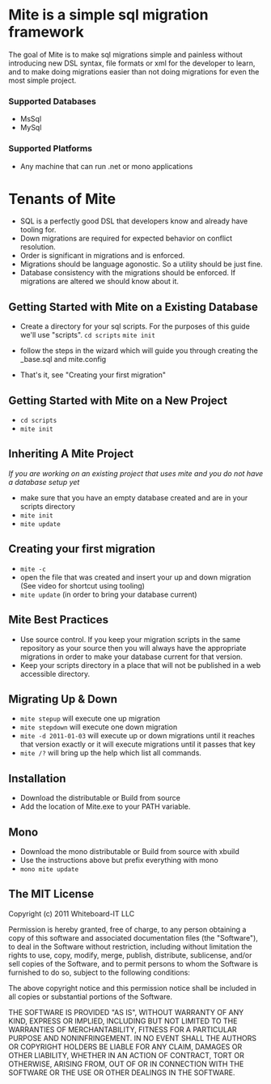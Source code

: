 # Mite is a simple sql migration framework

The goal of Mite is to make sql migrations simple and painless without introducing new DSL syntax, file formats or xml for the developer to learn,  
and to make doing migrations easier than not doing migrations for even the most simple project.

### Supported Databases

* MsSql
* MySql

### Supported Platforms

* Any machine that can run .net or mono applications

# Tenants of Mite

* SQL is a perfectly good DSL that developers know and already have tooling for.
* Down migrations are required for expected behavior on conflict resolution.
* Order is significant in migrations and is enforced.
* Migrations should be language agonostic.  So a utility should be just fine.
* Database consistency with the migrations should be enforced.  If migrations are altered we should know about it.

## Getting Started with Mite on a Existing Database
* Create a directory for your sql scripts.  For the purposes of this guide we'll use "scripts".
    `cd scripts`
    `mite init`

* follow the steps in the wizard which will guide you through creating the _base.sql and mite.config
* That's it, see "Creating your first migration"

## Getting Started with Mite on a New Project
* `cd scripts`
* `mite init`

## Inheriting A Mite Project
*If you are working on an existing project that uses mite and you do not have a database setup yet*

* make sure that you have an empty database created and are in your scripts directory
* `mite init`
* `mite update`

## Creating your first migration
* `mite -c`
* open the file that was created and insert your up and down migration (See video for shortcut using tooling)
* `mite update`  (in order to bring your database current)

## Mite Best Practices
* Use source control.  If you keep your migration scripts in the same repository as your source then you will always have the appropriate migrations in order to make your database current for that version.
* Keep your scripts directory in a place that will not be published in a web accessible directory.  

## Migrating Up & Down
* `mite stepup`  will execute one up migration
* `mite stepdown`  will execute one down migration
* `mite -d 2011-01-03`  will execute up or down migrations until it reaches that version exactly or it will execute migrations until it passes that key
* `mite /?`  will bring up the help which list all commands.

## Installation
* Download the distributable or Build from source
* Add the location of Mite.exe to your PATH variable.

## Mono
* Download the mono distributable or Build from source with xbuild
* Use the instructions above but prefix everything with mono 
* `mono mite update`

## The MIT License

Copyright (c) 2011 Whiteboard-IT LLC

Permission is hereby granted, free of charge, to any person obtaining a copy
of this software and associated documentation files (the "Software"), to deal
in the Software without restriction, including without limitation the rights
to use, copy, modify, merge, publish, distribute, sublicense, and/or sell
copies of the Software, and to permit persons to whom the Software is
furnished to do so, subject to the following conditions:

The above copyright notice and this permission notice shall be included in
all copies or substantial portions of the Software.

THE SOFTWARE IS PROVIDED "AS IS", WITHOUT WARRANTY OF ANY KIND, EXPRESS OR
IMPLIED, INCLUDING BUT NOT LIMITED TO THE WARRANTIES OF MERCHANTABILITY,
FITNESS FOR A PARTICULAR PURPOSE AND NONINFRINGEMENT. IN NO EVENT SHALL THE
AUTHORS OR COPYRIGHT HOLDERS BE LIABLE FOR ANY CLAIM, DAMAGES OR OTHER
LIABILITY, WHETHER IN AN ACTION OF CONTRACT, TORT OR OTHERWISE, ARISING FROM,
OUT OF OR IN CONNECTION WITH THE SOFTWARE OR THE USE OR OTHER DEALINGS IN
THE SOFTWARE.